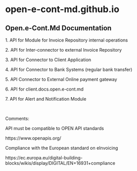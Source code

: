 # open-e-cont-md.github.io
<h2>Open.e-Cont.Md Documentation</h2>

<p>1. API for Module for Invoice Repository internal operations</p>
<p>2. API for Inter-connector to external Invoice Repository</p>
<p>3. API for Connector to Client Application</p>
<p>4. API for Connector to Bank Systems (regular bank transfer)</p>
<p>5. API Connector to External Online payment gateway</p>
<p>6. API for client.docs.open.e-cont.md</p>
<p>7. API for Alert and Notification Module</p>

<p>&nbsp;</p>
<p>Comments:</p>
<p>API must be compatible to OPEN API standards</p>
<p>https://www.openapis.org/</p>
<p>Compliance with the European standard on eInvoicing</p>
<p>https://ec.europa.eu/digital-building-blocks/wikis/display/DIGITAL/EN+16931+compliance</p>

